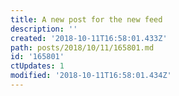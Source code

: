 ```yaml
---
title: A new post for the new feed
description: ''
created: '2018-10-11T16:58:01.433Z'
path: posts/2018/10/11/165801.md
id: '165801'
ctUpdates: 1
modified: '2018-10-11T16:58:01.434Z'
---
```

